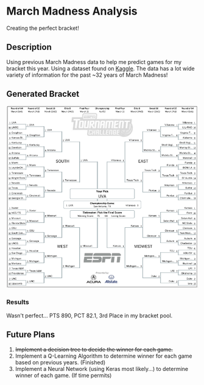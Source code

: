 # March Madness Analysis
Creating the perfect bracket!

## Description
Using previous March Madness data to help me predict games for my bracket this year. Using a dataset found on [Kaggle](https://www.kaggle.com/c/march-machine-learning-mania-2017). The data has a lot wide variety of information for the past ~32 years of March Madness!

## Generated Bracket
![alt text](https://github.com/ryanc20/march-madness-analysis/blob/master/bracket.PNG "Generated Bracket")

### Results
Wasn't perfect...
PTS 890, PCT 82.1, 3rd Place in my bracket pool. 

## Future Plans
1. ~~Implement a decision tree to decide the winner for each game.~~
2. Implement a Q-Learning Algorithm to determine winner for each game based on previous years. (Finished)
3. Implement a Neural Network (using Keras most likely...) to determine winner of each game. (If time permits)
